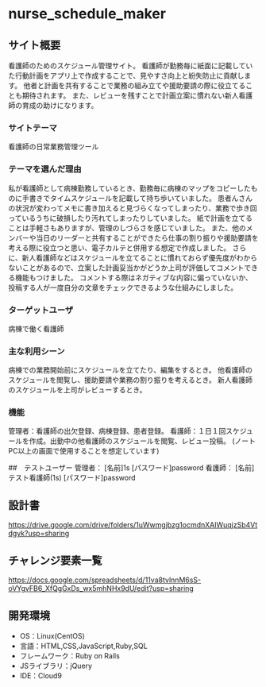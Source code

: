 # nurse_schedule_maker

## サイト概要
看護師のためのスケジュール管理サイト。
看護師が勤務毎に紙面に記載していた行動計画をアプリ上で作成することで、見やすさ向上と紛失防止に貢献します。
他者と計画を共有することで業務の組み立てや援助要請の際に役立てることも期待されます。
また、レビューを残すことで計画立案に慣れない新人看護師の育成の助けになります。

### サイトテーマ
看護師の日常業務管理ツール

### テーマを選んだ理由
私が看護師として病棟勤務しているとき、勤務毎に病棟のマップをコピーしたものに手書きでタイムスケジュールを記載して持ち歩いていました。
患者んさんの状況が変わってメモに書き加えると見づらくなってしまったり、業務で歩き回っているうちに破損したり汚れてしまったりしていました。
紙で計画を立てることは手軽さもありますが、管理のしづらさを感じていました。
また、他のメンバーや当日のリーダーと共有することができたら仕事の割り振りや援助要請を考える際に役立つと思い、電子カルテと併用する想定で作成しました。
さらに、新人看護師などはスケジュールを立てることに慣れておらず優先度がわからないことがあるので、立案した計画妥当かがどうか上司が評価してコメントできる機能もつけました。
コメントする際はネガティブな内容に偏っていないか、投稿する人が一度自分の文章をチェックできるような仕組みにしました。

### ターゲットユーザ
病棟で働く看護師

### 主な利用シーン
病棟での業務開始前にスケジュールを立てたり、編集をするとき。
他看護師のスケジュールを閲覧し、援助要請や業務の割り振りを考えるとき。
新人看護師のスケジュールを上司がレビューするとき。

### 機能
管理者：看護師の出欠登録、病棟登録、患者登録。
看護師：１日１回スケジュールを作成。出勤中の他看護師のスケジュールを閲覧、レビュー投稿。
(ノートPC以上の画面で使用することを想定しています)

##　テストユーザー
管理者： [名前]1s [パスワード]password
看護師： [名前]テスト看護師(1s)  [パスワード]password

## 設計書
https://drive.google.com/drive/folders/1uWwmgjbzg1ocmdnXAIWuqjzSb4Vtdgyk?usp=sharing

## チャレンジ要素一覧
https://docs.google.com/spreadsheets/d/11va8tvlnnM6sS-oVYgvFB6_XfQgGxDs_wx5mhNHx9dU/edit?usp=sharing

## 開発環境
- OS：Linux(CentOS)
- 言語：HTML,CSS,JavaScript,Ruby,SQL
- フレームワーク：Ruby on Rails
- JSライブラリ：jQuery
- IDE：Cloud9

